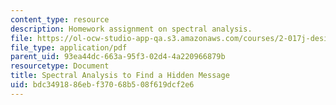 ```yaml
---
content_type: resource
description: Homework assignment on spectral analysis.
file: https://ol-ocw-studio-app-qa.s3.amazonaws.com/courses/2-017j-design-of-electromechanical-robotic-systems-fall-2009/bdc3491886ebf37068b508f619dcf2e6_MIT2_017JF09_p43.pdf
file_type: application/pdf
parent_uid: 93ea44dc-663a-95f3-02d4-4a220966879b
resourcetype: Document
title: Spectral Analysis to Find a Hidden Message
uid: bdc34918-86eb-f370-68b5-08f619dcf2e6
---
```

